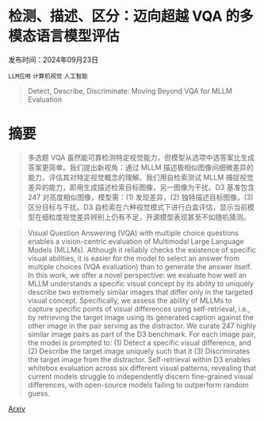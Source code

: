 # 检测、描述、区分：迈向超越 VQA 的多模态语言模型评估

发布时间：2024年09月23日

`LLM应用` `计算机视觉` `人工智能`

> Detect, Describe, Discriminate: Moving Beyond VQA for MLLM Evaluation

# 摘要

> 多选题 VQA 虽然能可靠检测特定视觉能力，但模型从选项中选答案比生成答案更简单。我们提出新视角：通过 MLLM 描述极相似图像间细微差异的能力，评估其对特定视觉概念的理解。我们用自检索测试 MLLM 捕捉视觉差异的能力，即用生成描述检索目标图像，另一图像为干扰。D3 基准包含 247 对高度相似图像，模型需：(1) 发现差异，(2) 独特描述目标图像，(3) 区分目标与干扰。D3 自检索在六种视觉模式下进行白盒评估，显示当前模型在细粒度视觉差异辨别上仍有不足，开源模型表现甚至不如随机猜测。

> Visual Question Answering (VQA) with multiple choice questions enables a vision-centric evaluation of Multimodal Large Language Models (MLLMs). Although it reliably checks the existence of specific visual abilities, it is easier for the model to select an answer from multiple choices (VQA evaluation) than to generate the answer itself. In this work, we offer a novel perspective: we evaluate how well an MLLM understands a specific visual concept by its ability to uniquely describe two extremely similar images that differ only in the targeted visual concept. Specifically, we assess the ability of MLLMs to capture specific points of visual differences using self-retrieval, i.e., by retrieving the target image using its generated caption against the other image in the pair serving as the distractor. We curate 247 highly similar image pairs as part of the D3 benchmark. For each image pair, the model is prompted to: (1) Detect a specific visual difference, and (2) Describe the target image uniquely such that it (3) Discriminates the target image from the distractor. Self-retrieval within D3 enables whitebox evaluation across six different visual patterns, revealing that current models struggle to independently discern fine-grained visual differences, with open-source models failing to outperform random guess.

[Arxiv](https://arxiv.org/abs/2409.15125)